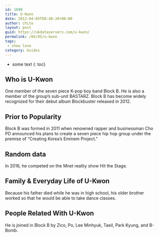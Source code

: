 ```yaml
---
id: 1690
title: U-Kwon
date: 2012-04-05T08:48:20+00:00
author: chito
layout: post
guid: https://ukdataservers.com/u-kwon/
permalink: /04/05/u-kwon
tags:
 - show love
category: Guides
---
```


* some text
{: toc}
          
          
## Who is  U-Kwon
                  
                  
                  
One member of the seven piece K-pop boy band Block B. He is also a member of the group&#8217;s sub-unit BASTARZ. Block B has become widely recognized for their debut album Blockbuster released in 2012.
                  
                
                
                
## Prior to Popularity 
                  
                  
                  
Block B was formed in 2011 when renowned rapper and businessman Cho PD announced his plans to create a seven piece hip hop group under the premise of &#8220;Creating Korea&#8217;s Eminem Project.&#8221;
                  
                
                
                
## Random data 
                  
                  
                  
In 2016, he competed on the Mnet reality show Hit the Stage.
                  
                
                
                
## Family & Everyday Life of U-Kwon
                  
                  
                  
Because his father died while he was in high school, his older brother worked so that he would be able to take dance classes.
                  
                
                
                
## People Related With  U-Kwon
                  
                  
                  
He is joined in Block B by Zico, Po, Lee Minhyuk, Taeil, Park Kyung, and B-Bomb.
                  
                
              
            
          
          
          
    
    
  
